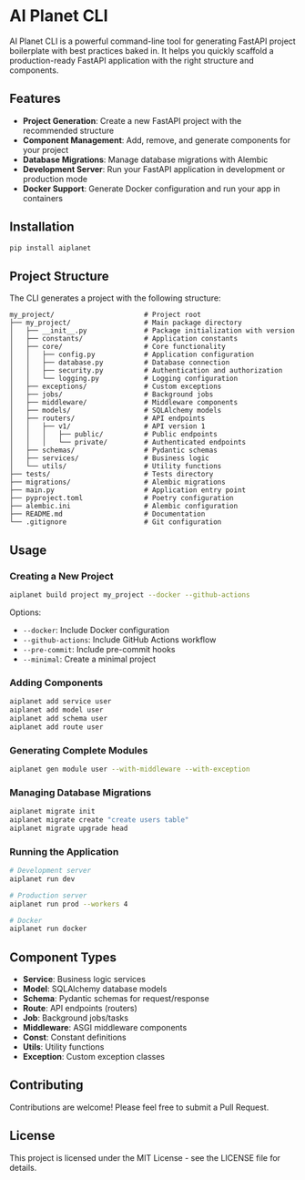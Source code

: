 # AI Planet CLI

AI Planet CLI is a powerful command-line tool for generating FastAPI project boilerplate with best practices baked in. It helps you quickly scaffold a production-ready FastAPI application with the right structure and components.

## Features

- **Project Generation**: Create a new FastAPI project with the recommended structure
- **Component Management**: Add, remove, and generate components for your project
- **Database Migrations**: Manage database migrations with Alembic
- **Development Server**: Run your FastAPI application in development or production mode
- **Docker Support**: Generate Docker configuration and run your app in containers

## Installation

```bash
pip install aiplanet
```

## Project Structure

The CLI generates a project with the following structure:

```
my_project/                      # Project root
├── my_project/                  # Main package directory
│   ├── __init__.py              # Package initialization with version
│   ├── constants/               # Application constants
│   ├── core/                    # Core functionality
│   │   ├── config.py            # Application configuration
│   │   ├── database.py          # Database connection
│   │   ├── security.py          # Authentication and authorization
│   │   └── logging.py           # Logging configuration
│   ├── exceptions/              # Custom exceptions
│   ├── jobs/                    # Background jobs
│   ├── middleware/              # Middleware components
│   ├── models/                  # SQLAlchemy models
│   ├── routers/                 # API endpoints
│   │   ├── v1/                  # API version 1
│   │   │   ├── public/          # Public endpoints
│   │   │   └── private/         # Authenticated endpoints
│   ├── schemas/                 # Pydantic schemas
│   ├── services/                # Business logic
│   └── utils/                   # Utility functions
├── tests/                       # Tests directory
├── migrations/                  # Alembic migrations
├── main.py                      # Application entry point
├── pyproject.toml               # Poetry configuration
├── alembic.ini                  # Alembic configuration
├── README.md                    # Documentation
└── .gitignore                   # Git configuration
```

## Usage

### Creating a New Project

```bash
aiplanet build project my_project --docker --github-actions
```

Options:
- `--docker`: Include Docker configuration
- `--github-actions`: Include GitHub Actions workflow
- `--pre-commit`: Include pre-commit hooks
- `--minimal`: Create a minimal project

### Adding Components

```bash
aiplanet add service user
aiplanet add model user
aiplanet add schema user
aiplanet add route user
```

### Generating Complete Modules

```bash
aiplanet gen module user --with-middleware --with-exception
```

### Managing Database Migrations

```bash
aiplanet migrate init
aiplanet migrate create "create users table"
aiplanet migrate upgrade head
```

### Running the Application

```bash
# Development server
aiplanet run dev

# Production server
aiplanet run prod --workers 4

# Docker
aiplanet run docker
```

## Component Types

- **Service**: Business logic services
- **Model**: SQLAlchemy database models
- **Schema**: Pydantic schemas for request/response
- **Route**: API endpoints (routers)
- **Job**: Background jobs/tasks
- **Middleware**: ASGI middleware components
- **Const**: Constant definitions
- **Utils**: Utility functions
- **Exception**: Custom exception classes

## Contributing

Contributions are welcome! Please feel free to submit a Pull Request.

## License

This project is licensed under the MIT License - see the LICENSE file for details.